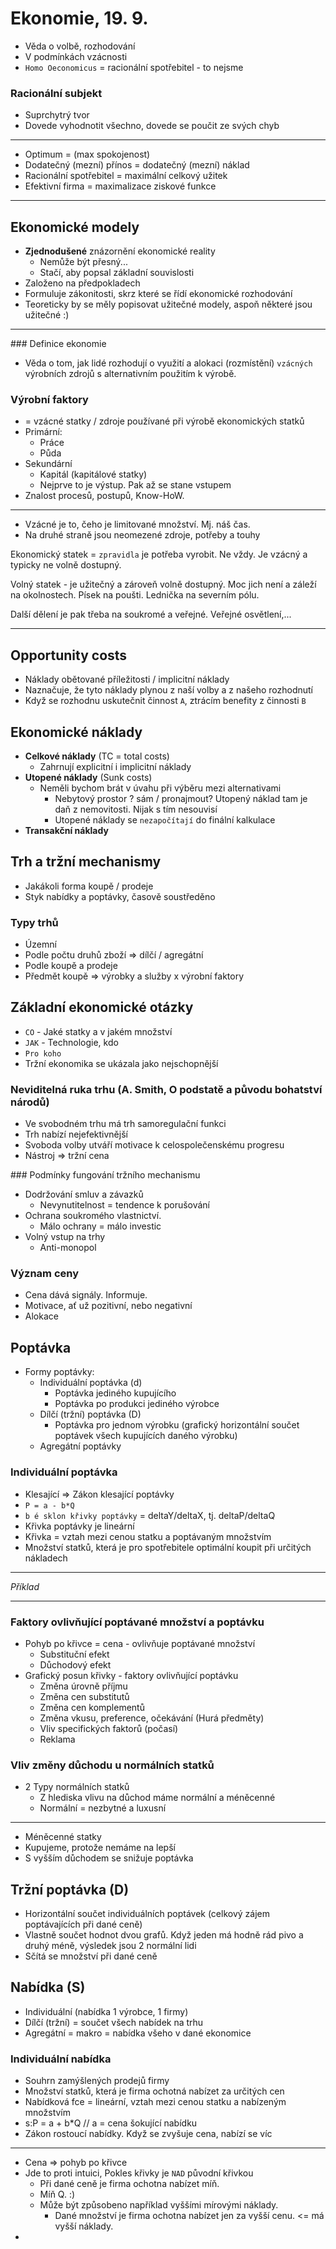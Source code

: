 # Ekonomie, 19. 9.
- Věda o volbě, rozhodování
- V podmínkách vzácnosti
- `Homo Oeconomicus` = racionální spotřebitel - to nejsme

### Racionální subjekt
- Suprchytrý tvor
- Dovede vyhodnotit všechno, dovede se poučit ze svých chyb

---

- Optimum = (max spokojenost)
- Dodatečný (mezní) přínos = dodatečný (mezní) náklad
- Racionální spotřebitel = maximální celkový užitek
- Efektivní firma = maximalizace ziskové funkce

---

## Ekonomické modely
- **Zjednodušené** znázornění ekonomické reality
  - Nemůže být přesný...
  - Stačí, aby popsal základní souvislosti
- Založeno na předpokladech
- Formuluje zákonitosti, skrz které se řídí ekonomické rozhodování
- Teoreticky by se měly popisovat užitečné modely, aspoň některé jsou užitečné :)

---

### Definice ekonomie
- Věda o tom, jak lidé rozhodují o využití a alokaci (rozmístění) `vzácných` výrobních zdrojů s alternativním použitím k výrobě.

### Výrobní faktory
- = vzácné statky / zdroje používané při výrobě ekonomických statků
- Primární:
  - Práce
  - Půda
- Sekundární
  - Kapitál (kapitálové statky)
  - Nejprve to je výstup. Pak až se stane vstupem
- Znalost procesů, postupů, Know-HoW.

---

- Vzácné je to, čeho je limitované množství. Mj. náš čas.
- Na druhé straně jsou neomezené zdroje, potřeby a touhy

Ekonomický statek = `zpravidla` je potřeba vyrobit. Ne vždy. Je vzácný a typicky ne volně dostupný.

Volný statek - je užitečný a zároveň volně dostupný. Moc jich není a záleží na okolnostech. Písek na poušti. Lednička na severním pólu. 

Další dělení je pak třeba na soukromé a veřejné. Veřejné osvětlení,...

---

## Opportunity costs
- Náklady obětované příležitosti / implicitní náklady
- Naznačuje, že tyto náklady plynou z naší volby a z našeho rozhodnutí
- Když se rozhodnu uskutečnit činnost `A`, ztrácím benefity z činnosti `B`

## Ekonomické náklady
- **Celkové náklady** (TC = total costs)
  - Zahrnují explicitní i implicitní náklady
- **Utopené náklady** (Sunk costs)
  - Neměli bychom brát v úvahu při výběru mezi alternativami
    - Nebytový prostor ? sám / pronajmout? Utopený náklad tam je daň z nemovitosti. Nijak s tím nesouvisí
    - Utopené náklady se `nezapočítají` do finální kalkulace
- **Transakční náklady**

## Trh a tržní mechanismy
- Jakákoli forma koupě / prodeje
- Styk nabídky a poptávky, časově soustředěno

### Typy trhů
- Územní
- Podle počtu druhů zboží => dílčí / agregátní
- Podle koupě a prodeje
- Předmět koupě => výrobky a služby x výrobní faktory

## Základní ekonomické otázky
- `CO` - Jaké statky a v jakém množství
- `JAK` - Technologie, kdo
- `Pro koho`
- Tržní ekonomika se ukázala jako nejschopnější

### Neviditelná ruka trhu (A. Smith, O podstatě a původu bohatství národů)
- Ve svobodném trhu má trh samoregulační funkci
- Trh nabízí nejefektivnější 
- Svoboda volby utváří motivace k celospolečenskému progresu
- Nástroj => tržní cena

### Podmínky fungování tržního mechanismu
- Dodržování smluv a závazků
  - Nevynutitelnost = tendence k porušování
- Ochrana soukromého vlastnictví.
  - Málo ochrany = málo investic
- Volný vstup na trhy
  - Anti-monopol

### Význam ceny
- Cena dává signály. Informuje.
- Motivace, ať už pozitivní, nebo negativní
- Alokace

## Poptávka
- Formy poptávky:
  - Individuální poptávka (d)
    - Poptávka jediného kupujícího
    - Poptávka po produkci jediného výrobce
  - Dílčí (tržní) poptávka (D)
    - Poptávka pro jednom výrobku (grafický horizontální součet poptávek všech kupujících daného výrobku)
  - Agregátní poptávky

### Individuální poptávka
- Klesající => Zákon klesající poptávky
- `P = a - b*Q`
- `b é sklon křivky poptávky` = deltaY/deltaX, tj. deltaP/deltaQ
- Křivka poptávky je lineární
- Křivka = vztah mezi cenou statku a poptávaným množstvím
- Množství statků, která je pro spotřebitele optimální koupit při určitých nákladech

---
*Příklad*

---

### Faktory ovlivňující poptávané množství a poptávku
- Pohyb po křivce = cena - ovlivňuje poptávané množství
  - Substituční efekt
  - Důchodový efekt
- Grafický posun křivky - faktory ovlivňující poptávku
  - Změna úrovně příjmu
  - Změna cen substitutů
  - Změna cen komplementů
  - Změna vkusu, preference, očekávání (Hurá předměty)
  - Vliv specifických faktorů (počasí)
  - Reklama

### Vliv změny důchodu u normálních statků
- 2 Typy normálních statků
  - Z hlediska vlivu na důchod máme normální a méněcenné
  - Normální = nezbytné a luxusní

---
- Méněcenné statky 
- Kupujeme, protože nemáme na lepší
- S vyšším důchodem se snižuje poptávka

## Tržní poptávka (D)
- Horizontální součet individuálních poptávek (celkový zájem poptávajících při dané ceně)
- Vlastně součet hodnot dvou grafů. Když jeden má hodně rád pivo a druhý méně, výsledek jsou 2 normální lidi
- Sčítá se množství při dané ceně

## Nabídka (S)
- Individuální (nabídka 1 výrobce, 1 firmy)
- Dílčí (tržní) = součet všech nabídek na trhu
- Agregátní = makro = nabídka všeho v dané ekonomice


### Individuální nabídka
- Souhrn zamýšlených prodejů firmy
- Množství statků, která je firma ochotná nabízet za určitých cen
- Nabídková fce = lineární, vztah mezi cenou statku a nabízeným množstvím
- s:P = a + b*Q // a = cena šokující nabídku
- Zákon rostoucí nabídky. Když se zvyšuje cena, nabízí se víc

---

- Cena => pohyb po křivce
- Jde to proti intuici, Pokles křivky je `NAD` původní křivkou
  - Při dané ceně je firma ochotna nabízet míň.
  - Míň Q. :)
  - Může být způsobeno například vyššími mírovými náklady.
    - Dané množství je firma ochotna nabízet jen za vyšší cenu. <= má vyšší náklady.
- 